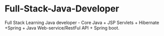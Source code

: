 # Full-Stack-Java-Developer
Full Stack Learning Java developer - Core Java + JSP Servlets + Hibernate +Spring + Java Web-service/RestFul API + Spring boot.
